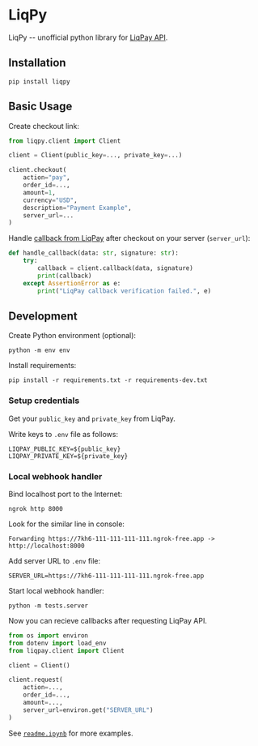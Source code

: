 # LiqPy

LiqPy -- unofficial python library for [LiqPay API](https://www.liqpay.ua/documentation/api/home).

## Installation

```shell
pip install liqpy
```

## Basic Usage

Create checkout link:

```python
from liqpy.client import Client

client = Client(public_key=..., private_key=...)

client.checkout(
    action="pay",
    order_id=...,
    amount=1,
    currency="USD",
    description="Payment Example",
    server_url=...
)
```

Handle [callback from LiqPay](https://www.liqpay.ua/en/documentation/api/callback) after checkout on your server (`server_url`):

```python
def handle_callback(data: str, signature: str):
    try:
        callback = client.callback(data, signature)
        print(callback)
    except AssertionError as e:
        print("LiqPay callback verification failed.", e)
```


## Development

Create Python environment (optional):

```shell
python -m env env
```

Install requirements:

```shell
pip install -r requirements.txt -r requirements-dev.txt
```


### Setup credentials

Get your `public_key` and `private_key` from LiqPay.

Write keys to `.env` file as follows:

```shell
LIQPAY_PUBLIC_KEY=${public_key}
LIQPAY_PRIVATE_KEY=${private_key}
```


### Local webhook handler

Bind localhost port to the Internet:

```shell
ngrok http 8000
```

Look for the similar line in console:

```
Forwarding https://7kh6-111-111-111-111.ngrok-free.app -> http://localhost:8000 
```

Add server URL to `.env` file:

```
SERVER_URL=https://7kh6-111-111-111-111.ngrok-free.app
```

Start local webhook handler:

```shell
python -m tests.server
```

Now you can recieve callbacks after requesting LiqPay API.

```python
from os import environ
from dotenv import load_env
from liqpay.client import Client

client = Client()

client.request(
    action=...,
    order_id=...,
    amount=...,
    server_url=environ.get("SERVER_URL")
)
```

See [`readme.ipynb`](./readme.ipynb) for more examples.